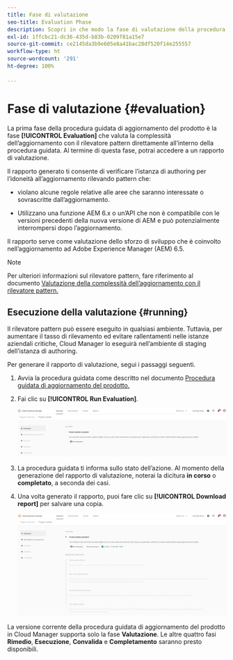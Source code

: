 ```yaml
---
title: Fase di valutazione
seo-title: Evaluation Phase
description: Scopri in che modo la fase di valutazione della procedura guidata di aggiornamento del prodotto valuta la complessità dell’aggiornamento con il rilevatore pattern.
exl-id: 1ffcbc21-dc36-435d-b83b-0209f81a15e7
source-git-commit: ce2145da3b9e605e8a41bac28df520f14e255557
workflow-type: ht
source-wordcount: '291'
ht-degree: 100%

---
```



# Fase di valutazione {#evaluation}

La prima fase della procedura guidata di aggiornamento del prodotto è la fase **[!UICONTROL Evaluation]** che valuta la complessità dell’aggiornamento con il rilevatore pattern direttamente all’interno della procedura guidata. Al termine di questa fase, potrai accedere a un rapporto di valutazione.

Il rapporto generato ti consente di verificare l’istanza di authoring per l’idoneità all’aggiornamento rilevando pattern che:

* violano alcune regole relative alle aree che saranno interessate o sovrascritte dall’aggiornamento.

* Utilizzano una funzione AEM 6.x o un’API che non è compatibile con le versioni precedenti della nuova versione di AEM e può potenzialmente interrompersi dopo l’aggiornamento.

Il rapporto serve come valutazione dello sforzo di sviluppo che è coinvolto nell’aggiornamento ad Adobe Experience Manager (AEM) 6.5.

>[!NOTE]
>
>Per ulteriori informazioni sul rilevatore pattern, fare riferimento al documento [Valutazione della complessità dell’aggiornamento con il rilevatore pattern.](https://experienceleague.adobe.com/docs/experience-manager-65/deploying/upgrading/pattern-detector.html?lang=it)

## Esecuzione della valutazione {#running}

Il rilevatore pattern può essere eseguito in qualsiasi ambiente. Tuttavia, per aumentare il tasso di rilevamento ed evitare rallentamenti nelle istanze aziendali critiche, Cloud Manager lo eseguirà nell’ambiente di staging dell’istanza di authoring.

Per generare il rapporto di valutazione, segui i passaggi seguenti.

1. Avvia la procedura guidata come descritto nel documento [Procedura guidata di aggiornamento del prodotto.](/help/product-update-wizard/overview.md)

1. Fai clic su **[!UICONTROL Run Evaluation]**.

   ![Esegui valutazione](/help/assets/Run-Evaluation.png)

1. La procedura guidata ti informa sullo stato dell’azione. Al momento della generazione del rapporto di valutazione, noterai la dicitura **in corso** o **completato**, a seconda dei casi.

1. Una volta generato il rapporto, puoi fare clic su **[!UICONTROL Download report]** per salvare una copia.

   ![Rapporto creato](/help/assets/Evaluation-1.png)

La versione corrente della procedura guidata di aggiornamento del prodotto in Cloud Manager supporta solo la fase **Valutazione**. Le altre quattro fasi **Rimedio**, **Esecuzione**, **Convalida** e **Completamento** saranno presto disponibili.
